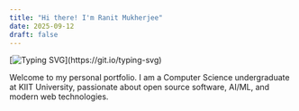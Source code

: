 ```yaml
---
title: "Hi there! I'm Ranit Mukherjee"
date: 2025-09-12
draft: false
---
```


[![Typing SVG](https://readme-typing-svg.demolab.com?font=JetBrains+Mono&weight=700&size=28&duration=4000&pause=1000&color=7FDBFF&center=false&vCenter=true&random=false&width=600&lines=Hi+there!+I'm+Ranit+Mukherjee;Welcome+to+my+GitHub+profile!+%F0%9F%91%8B;Feel+free+to+explore...)](https://git.io/typing-svg)

Welcome to my personal portfolio. I am a Computer Science undergraduate at KIIT University, passionate about open source software, AI/ML, and modern web technologies.